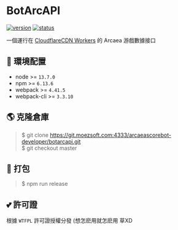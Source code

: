 # BotArcAPI

[![version](https://img.shields.io/static/v1?label=version&message=1.0.0&color=green&style=flat-square)](#)
[![status](https://img.shields.io/static/v1?label=build&message=failing&color=red&style=flat-square)](#)

一個運行在 [CloudflareCDN Workers](https://workers.cloudflare.com/) 的 Arcaea 游戲數據接口<br>

## 🤔 環境配置
- node >= `13.7.0`
- npm >= `6.13.6`
- webpack >= `4.41.5`
- webpack-cli >= `3.3.10`

## 🌎 克隆倉庫
> $ git clone https://git.moezsoft.com:4333/arcaeascorebot-developer/botarcapi.git  
> $ git checkout master

## 🎉 打包
> $ npm run release

## 💕 許可證
根據 `WTFPL` 許可證授權分發 (想怎麽用就怎麽用 草XD
